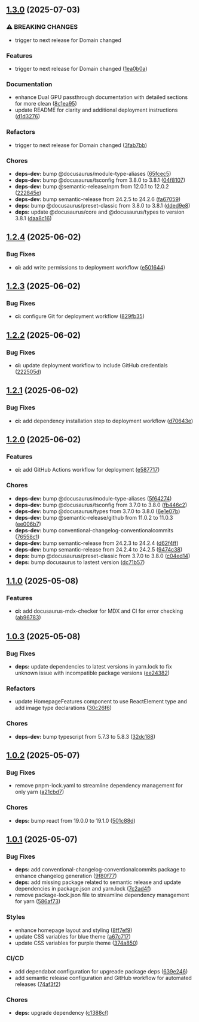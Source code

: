 ## [1.3.0](https://github.com/UmmItC/passthru/compare/v1.2.4...v1.3.0) (2025-07-03)

### ⚠ BREAKING CHANGES

* trigger to next release for Domain changed

### Features

* trigger to next release for Domain changed ([1ea0b0a](https://github.com/UmmItC/passthru/commit/1ea0b0a887d8800c5476a2c138cc404e15abb11a))

### Documentation

* enhance Dual GPU passthrough documentation with detailed sections for more clean ([8c1ea95](https://github.com/UmmItC/passthru/commit/8c1ea95e1d118aed6f04b7890d2d49ced0249a2d))
* update README for clarity and additional deployment instructions ([d1d3276](https://github.com/UmmItC/passthru/commit/d1d327647815c68df7d28a9bd5040f834890ad97))

### Refactors

* trigger to next release for Domain changed ([3fab7bb](https://github.com/UmmItC/passthru/commit/3fab7bbadd40f12e6ee2f36f3bcbe83e56b21bbe))

### Chores

* **deps-dev:** bump @docusaurus/module-type-aliases ([65fcec5](https://github.com/UmmItC/passthru/commit/65fcec50f8d6d7d145c8b16800460a0d311a11b1))
* **deps-dev:** bump @docusaurus/tsconfig from 3.8.0 to 3.8.1 ([04f8107](https://github.com/UmmItC/passthru/commit/04f8107703760df3010cf498d72b42b9675fd3c1))
* **deps-dev:** bump @semantic-release/npm from 12.0.1 to 12.0.2 ([222845e](https://github.com/UmmItC/passthru/commit/222845eeddc8751ef30c9aabcac50e76aa3db41d))
* **deps-dev:** bump semantic-release from 24.2.5 to 24.2.6 ([fa67059](https://github.com/UmmItC/passthru/commit/fa6705936a8c88a5088e6a5eab4f58861c4df88f))
* **deps:** bump @docusaurus/preset-classic from 3.8.0 to 3.8.1 ([dded9e8](https://github.com/UmmItC/passthru/commit/dded9e89695df5c7bfe12234f411b64323aefe2e))
* **deps:** update @docusaurus/core and @docusaurus/types to version 3.8.1 ([daa8c16](https://github.com/UmmItC/passthru/commit/daa8c165af61afd748dd93534fbec78aa63b5699))

## [1.2.4](https://github.com/UmmItC/gpu-passthru/compare/v1.2.3...v1.2.4) (2025-06-02)

### Bug Fixes

* **ci:** add write permissions to deployment workflow ([e501644](https://github.com/UmmItC/gpu-passthru/commit/e50164427fddf41ea21488a152da10f653ff8fa9))

## [1.2.3](https://github.com/UmmItC/gpu-passthru/compare/v1.2.2...v1.2.3) (2025-06-02)

### Bug Fixes

* **ci:** configure Git for deployment workflow ([829fb35](https://github.com/UmmItC/gpu-passthru/commit/829fb35a0bfbea1aecfdfb98f01932033ed735f4))

## [1.2.2](https://github.com/UmmItC/gpu-passthru/compare/v1.2.1...v1.2.2) (2025-06-02)

### Bug Fixes

* **ci:** update deployment workflow to include GitHub credentials ([222505d](https://github.com/UmmItC/gpu-passthru/commit/222505d2d803c2ca157ec86d90c7da8101afa577))

## [1.2.1](https://github.com/UmmItC/gpu-passthru/compare/v1.2.0...v1.2.1) (2025-06-02)

### Bug Fixes

* **ci:** add dependency installation step to deployment workflow ([d70643e](https://github.com/UmmItC/gpu-passthru/commit/d70643e7298ffd7492480251707a4e937d2b9029))

## [1.2.0](https://github.com/UmmItC/gpu-passthru/compare/v1.1.0...v1.2.0) (2025-06-02)

### Features

* **ci:** add GitHub Actions workflow for deployment ([e587717](https://github.com/UmmItC/gpu-passthru/commit/e587717cd9f5cb6f41a30ab4d7839332aa46f271))

### Chores

* **deps-dev:** bump @docusaurus/module-type-aliases ([5f64274](https://github.com/UmmItC/gpu-passthru/commit/5f64274e749fefb251091760bfd2835e76cc62ac))
* **deps-dev:** bump @docusaurus/tsconfig from 3.7.0 to 3.8.0 ([fb446c2](https://github.com/UmmItC/gpu-passthru/commit/fb446c218cef16861b0d1d5359959e76a9568405))
* **deps-dev:** bump @docusaurus/types from 3.7.0 to 3.8.0 ([6e1e07b](https://github.com/UmmItC/gpu-passthru/commit/6e1e07b838ce201ac6fb4f1af4f7b0c170b658d2))
* **deps-dev:** bump @semantic-release/github from 11.0.2 to 11.0.3 ([ee006b7](https://github.com/UmmItC/gpu-passthru/commit/ee006b72c8a801403dc84e4833ce5308186e1151))
* **deps-dev:** bump conventional-changelog-conventionalcommits ([76558c1](https://github.com/UmmItC/gpu-passthru/commit/76558c161a0423a18c601c11457d03b484298d55))
* **deps-dev:** bump semantic-release from 24.2.3 to 24.2.4 ([d62f4ff](https://github.com/UmmItC/gpu-passthru/commit/d62f4ff50a2d582e5d6e09f46e269178d03d98da))
* **deps-dev:** bump semantic-release from 24.2.4 to 24.2.5 ([9474c38](https://github.com/UmmItC/gpu-passthru/commit/9474c380b13a03c6120b30f742c961df24ff6712))
* **deps:** bump @docusaurus/preset-classic from 3.7.0 to 3.8.0 ([c04ed14](https://github.com/UmmItC/gpu-passthru/commit/c04ed144bbc59e1ee67f72c9d71153a1f1f86765))
* **deps:** bump docusaurus to lastest version ([dc71b57](https://github.com/UmmItC/gpu-passthru/commit/dc71b57952b5af6c32ea7dbef0dfaea85d8176b4))

## [1.1.0](https://github.com/UmmItC/gpu-passthru/compare/v1.0.3...v1.1.0) (2025-05-08)

### Features

* **ci:** add docusaurus-mdx-checker for MDX and CI for error checking ([ab96783](https://github.com/UmmItC/gpu-passthru/commit/ab9678314edc66337d79320eec3e0d85e62f5f51))

## [1.0.3](https://github.com/UmmItC/gpu-passthru/compare/v1.0.2...v1.0.3) (2025-05-08)

### Bug Fixes

* **deps:** update dependencies to latest versions in yarn.lock to fix unknown issue with incompatible package versions ([ee24382](https://github.com/UmmItC/gpu-passthru/commit/ee2438272d501c672684eb3ac15ce7f75551f9e4))

### Refactors

* update HomepageFeatures component to use ReactElement type and add image type declarations ([30c26f6](https://github.com/UmmItC/gpu-passthru/commit/30c26f67fca667c1721c78c6a6497a23211e5c0f))

### Chores

* **deps-dev:** bump typescript from 5.7.3 to 5.8.3 ([32dc188](https://github.com/UmmItC/gpu-passthru/commit/32dc188c65c9c0fed2f3f796d8b1c0d935c28e6c))

## [1.0.2](https://github.com/UmmItC/gpu-passthru/compare/v1.0.1...v1.0.2) (2025-05-07)

### Bug Fixes

* remove pnpm-lock.yaml to streamline dependency management for only yarn ([a21cbd7](https://github.com/UmmItC/gpu-passthru/commit/a21cbd7d3656b0991fc88ba4c113d2491a7c4865))

### Chores

* **deps:** bump react from 19.0.0 to 19.1.0 ([501c88d](https://github.com/UmmItC/gpu-passthru/commit/501c88da96b5eeadb3f5a71dd3d98cd70b9c1b60))

## [1.0.1](https://github.com/UmmItC/gpu-passthru/compare/v1.0.0...v1.0.1) (2025-05-07)

### Bug Fixes

* **deps:** add conventional-changelog-conventionalcommits package to enhance changelog generation ([9f80f77](https://github.com/UmmItC/gpu-passthru/commit/9f80f7761b7ae36c54e83a1028c87bfa85d7375b))
* **deps:** add missing package related to semantic release and update dependencies in package.json and yarn.lock ([7c2ad4f](https://github.com/UmmItC/gpu-passthru/commit/7c2ad4f8681308573bb4cf0bd6c92f9a35b95c9a))
* remove package-lock.json file to streamline dependency management for yarn ([586af73](https://github.com/UmmItC/gpu-passthru/commit/586af73f961e1a92b0c1ee1b538289fb5d1fab0b))

### Styles

* enhance homepage layout and styling ([8ff7ef9](https://github.com/UmmItC/gpu-passthru/commit/8ff7ef94bcb0d805b571bebc3a456d82f1cd3dfa))
* update CSS variables for blue theme ([a67c717](https://github.com/UmmItC/gpu-passthru/commit/a67c7179a9dfe8c56a9505f5e36db9b64d0c78db))
* update CSS variables for purple theme ([374a850](https://github.com/UmmItC/gpu-passthru/commit/374a8503387410ed19ba03921a854c83b108854e))

### CI/CD

* add dependabot configuration for upgreade package deps ([639e246](https://github.com/UmmItC/gpu-passthru/commit/639e246c233a3ebafed9eda7bd5de8a86d758f35))
* add semantic release configuration and GitHub workflow for automated releases ([74af3f2](https://github.com/UmmItC/gpu-passthru/commit/74af3f2e6359d0fa1f91eeb003ab10c1b3bdf8a8))

### Chores

* **deps:** upgrade dependency ([c1388cf](https://github.com/UmmItC/gpu-passthru/commit/c1388cfb5b70a9013861aef00efb80d2ee679db1))
